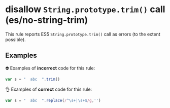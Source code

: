 # disallow `String.prototype.trim()` call (es/no-string-trim)

This rule reports ES5 `String.prototype.trim()` call as errors (to the extent possible).

## Examples

⛔ Examples of **incorrect** code for this rule:

```js
var s = "  abc  ".trim()
```

👌 Examples of **correct** code for this rule:

```js
var s = "  abc  ".replace(/^\s+|\s+$/g,'')
```